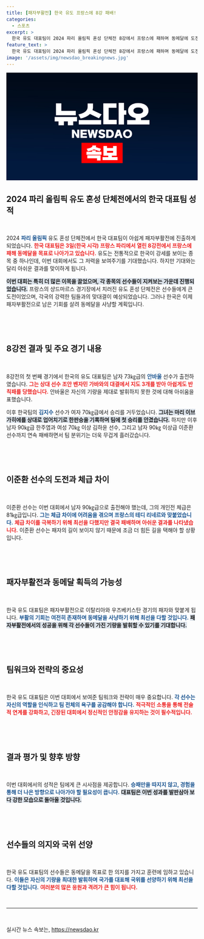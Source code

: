 ```yaml
---
title: [패자부활전] 한국 유도 프랑스에 8강 패배!
categories:
  - 스포츠
excerpt: >
  한국 유도 대표팀이 2024 파리 올림픽 혼성 단체전 8강에서 프랑스에 패하며 동메달에 도전하게 됐다. 남자 73㎏급 안바울의 패배로 시작된 경기는 김지수의 반격에도 불구, 3연패로 이어지며 위기를 맞았다. 이제 이탈리아와 우즈베키스탄의 패자와 맞붙어 동메달 획득을 목표로 한다.
feature_text: >
  한국 유도 대표팀이 2024 파리 올림픽 혼성 단체전 8강에서 프랑스에 패하며 동메달에 도전하게 됐다. 남자 73㎏급 안바울의 패배로 시작된 경기는 김지수의 반격에도 불구, 3연패로 이어지며 위기를 맞았다. 이제 이탈리아와 우즈베키스탄의 패자와 맞붙어 동메달 획득을 목표로 한다.
image: '/assets/img/newsdao_breakingnews.jpg'
---
```


<p><img src="/assets/img/newsdao_breakingnews.jpg" alt="ranknews 속보" /></p>

<h2 data-ke-size="size26">2024 파리 올림픽 유도 혼성 단체전에서의 한국 대표팀 성적</h2>

<p data-ke-size="size16">&nbsp;</p>

<p>2024 <b><span style="color: #1a5490;">파리 올림픽</span></b> 유도 혼성 단체전에서 한국 대표팀이 아쉽게 패자부활전에 진출하게 되었습니다. <b><span style="color: #ee2323;">한국 대표팀은 3일(한국 시각) 프랑스 파리에서 열린 8강전에서 프랑스에 패해 동메달을 목표로 나아가고 있습니다.</span></b> 유도는 전통적으로 한국이 강세를 보이는 종목 중 하나인데, 이번 대회에서도 그 저력을 보여주기를 기대했습니다. 하지만 기대와는 달리 아쉬운 결과를 맞이하게 됩니다.</p>

<p><b><span style="background-color: #21538527;">이번 대회는 특히 더 많은 이목을 끌었으며, 각 종목의 선수들이 지켜보는 가운데 진행되었습니다.</span></b> 프랑스의 샹드마르스 경기장에서 치러진 유도 혼성 단체전은 선수들에게 큰 도전이었으며, 각국의 강력한 팀들과의 맞대결이 예상되었습니다. 그러나 한국은 이제 패자부활전으로 남은 기회를 살려 동메달을 사냥할 계획입니다.</p>

<p data-ke-size="size16">&nbsp;</p>

<p><br/></p>

<h2 data-ke-size="size26">8강전 결과 및 주요 경기 내용</h2>

<p data-ke-size="size16">&nbsp;</p>

<p>8강전의 첫 번째 경기에서 한국의 유도 대표팀은 남자 73㎏급의 <b><span style="color: #1a5490;">안바울</span></b> 선수가 출전하였습니다. <b><span style="color: #ee2323;">그는 상대 선수 조안 벤자민 가바와의 대결에서 지도 3개를 받아 아쉽게도 반칙패를 당했습니다.</span></b> 안바울은 자신의 기량을 제대로 발휘하지 못한 것에 대해 아쉬움을 표했습니다.</p>

<p>이후 한국팀의 <b><span style="color: #1a5490;">김지수</span></b> 선수가 여자 70㎏급에서 승리를 거두었습니다. <b><span style="background-color: #21538527;">그녀는 마리 이브 가히에를 상대로 업어치기로 한판승을 기록하며 팀에 첫 승리를 안겼습니다.</span></b> 하지만 이후 남자 90㎏급 한주엽과 여성 70㎏ 이상 김하윤 선수, 그리고 남자 90㎏ 이상급 이준환 선수까지 연속 패배하면서 팀 분위기는 더욱 무겁게 흘러갔습니다. </p>

<p data-ke-size="size16">&nbsp;</p>

<p><br/></p>

<h2 data-ke-size="size26">이준환 선수의 도전과 체급 차이</h2>

<p data-ke-size="size16">&nbsp;</p>

<p>이준환 선수는 이번 대회에서 남자 90㎏급으로 출전해야 했는데, 그의 개인전 체급은 81㎏급입니다. <b><span style="color: #1a5490;">그는 체급 차이에 어려움을 겪으며 프랑스의 테디 리네르와 맞붙었습니다.</span></b> <b><span style="color: #ee2323;">체급 차이를 극복하기 위해 최선을 다했지만 결국 패배하며 아쉬운 결과를 나타냈습니다.</span></b> 이준환 선수는 패자의 길이 보이지 않기 때문에 조금 더 힘든 길을 택해야 할 상황입니다. </p>

<p data-ke-size="size16">&nbsp;</p>

<p><br/></p>

<h2 data-ke-size="size26">패자부활전과 동메달 획득의 가능성</h2>

<p data-ke-size="size16">&nbsp;</p>

<p>한국 유도 대표팀은 패자부활전으로 이탈리아와 우즈베키스탄 경기의 패자와 맞붙게 됩니다. <b><span style="color: #1a5490;">부활의 기회는 여전히 존재하며 동메달을 사냥하기 위해 최선을 다할 것입니다.</span></b> <b><span style="background-color: #21538527;">패자부활전에서의 성공을 위해 각 선수들이 가진 기량을 발휘할 수 있기를 기대합니다.</span></b> </p>

<p data-ke-size="size16">&nbsp;</p>

<p><br/></p>

<h2 data-ke-size="size26">팀워크와 전략의 중요성</h2>

<p data-ke-size="size16">&nbsp;</p>

<p>한국 유도 대표팀은 이번 대회에서 보여준 팀워크와 전략이 매우 중요합니다. <b><span style="color: #1a5490;">각 선수는 자신의 역할을 인식하고 팀 전체의 욕구를 공감해야 합니다.</span></b> <b><span style="color: #ee2323;">적극적인 소통을 통해 전술적 연계를 강화하고, 긴장된 대회에서 정신적인 안정감을 유지하는 것이 필수적입니다.</span></b> </p>

<p data-ke-size="size16">&nbsp;</p>

<p><br/></p>

<h2 data-ke-size="size26">결과 평가 및 향후 방향</h2>

<p data-ke-size="size16">&nbsp;</p>

<p>이번 대회에서의 성적은 팀에게 큰 시사점을 제공합니다. <b><span style="color: #1a5490;">승패만을 따지지 않고, 경험을 통해 더 나은 방향으로 나아가야 할 필요성이 큽니다.</span></b> <b><span style="background-color: #21538527;">대표팀은 이번 성과를 발판삼아 보다 강한 모습으로 돌아올 것입니다.</span></b> </p>

<p data-ke-size="size16">&nbsp;</p>

<p><br/></p>

<h2 data-ke-size="size26">선수들의 의지와 국위 선양</h2>

<p data-ke-size="size16">&nbsp;</p>

<p>한국 유도 대표팀의 선수들은 동메달을 목표로 한 의지를 가지고 훈련에 임하고 있습니다. <b><span style="color: #1a5490;">이들은 자신의 기량을 최대한 발휘하며 국가를 대표해 국위를 선양하기 위해 최선을 다할 것입니다.</span></b> <b><span style="color: #ee2323;">여러분의 많은 응원과 격려가 큰 힘이 됩니다.</span></b> </p>

<p data-ke-size="size16">&nbsp;</p>

<hr />

<p data-ke-size="size16">&nbsp;</p>
실시간 뉴스 속보는, <a href="https://newsdao.kr" rel="dofollow">https://newsdao.kr</a>


